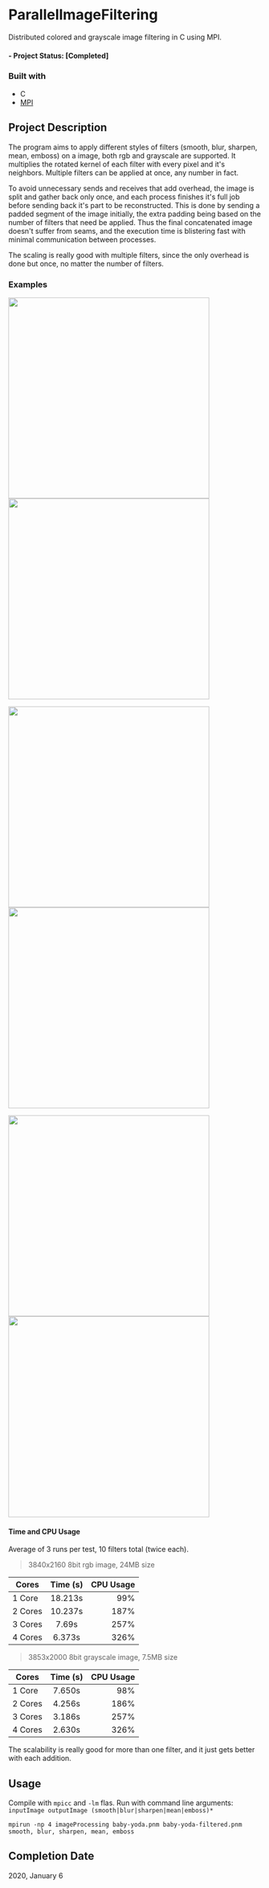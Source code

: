 # ParallelImageFiltering
Distributed colored and grayscale image filtering in C using MPI.

#### - Project Status: [Completed]

### Built with
  * C
  * [MPI](https://mpitutorial.com/tutorials/)
  
## Project Description
  The program aims to apply different styles of filters (smooth, blur, sharpen, mean, emboss) on a image, both rgb and grayscale are supported.
  It multiplies the rotated kernel of each filter with every pixel and it's neighbors. Multiple filters can be applied at once, any number in fact.
  
  To avoid unnecessary sends and receives that add overhead, the image is split and gather back only once, and each process finishes it's full job before sending back it's part to be reconstructed. This is done by sending a padded segment of the image initially, the extra padding being based on the number of filters that need be applied. Thus the final concatenated image doesn't suffer from seams, and the execution time is blistering fast with minimal communication between processes.
  
  The scaling is really good with multiple filters, since the only overhead is done but once, no matter the number of filters.
  
### Examples
<img src="https://i.imgur.com/PK8R9wP.png" width="400">  <img src="https://i.imgur.com/izS5xU4.png" width="400"> 


<img src="https://i.imgur.com/bwuZNiQ.png" width="400">  <img src="https://i.imgur.com/oEYx6ea.png" width="400"> 


<img src="https://i.imgur.com/FdBEz12.png" width="400">  <img src="https://i.imgur.com/UH2GJva.png" width="400"> 


  
#### Time and CPU Usage
Average of 3 runs per test, 10 filters total (twice each).
> 3840x2160 8bit rgb image, 24MB size

| Cores       | Time (s)      | CPU Usage |
| ------------- |:-------------:| -----:|
| 1 Core      | 18.213s | 99%
| 2 Cores       | 10.237s      |   187% |
| 3 Cores  | 7.69s  |    257% |
| 4 Cores  | 6.373s  |    326% |

> 3853x2000 8bit grayscale image, 7.5MB size

| Cores       | Time (s)      | CPU Usage |
| ------------- |:-------------:| -----:|
| 1 Core      |7.650s | 98%
| 2 Cores       | 4.256s      |   186% |
| 3 Cores  | 3.186s  |    257% |
| 4 Cores  | 2.630s  |    326% |

    
The scalability is really good for more than one filter, and it just gets better with each addition.

## Usage
  Compile with `mpicc` and `-lm` flas.
  Run with command line arguments: `inputImage outputImage (smooth|blur|sharpen|mean|emboss)*`
  
  `mpirun -np 4 imageProcessing baby-yoda.pnm baby-yoda-filtered.pnm smooth, blur, sharpen, mean, emboss`

## Completion Date
2020, January 6
